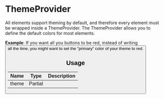 <!-- 
This is an auto-generated markdown. 
You can change it in "/Users/daniel/Dev/allthings/elements/src/ThemeProvider/ThemeProvider.tsx" and run build:docs to update this file.
-->
# ThemeProvider
All elements support theming by default, and therefore every element must be wrapped inside a ThemeProvider.
The ThemeProvider allows you to define the default colors for most elements.

**Example**: If you want all you buttons to be red, instead of writing <Button color="red" /> all the time, you might want to set the "primary" color of your theme to red.
## Usage
| Name        | Type           | Description  |
| ----------- |:--------------:| ------------:|
|theme|Partial<ITheme>|
